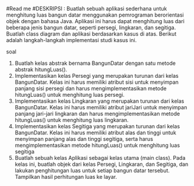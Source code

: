 #Read me
#DESKRIPSI :
Buatlah sebuah aplikasi sederhana untuk menghitung luas bangun datar menggunakan
pemrograman berorientasi objek dengan bahasa Java. Aplikasi ini harus dapat menghitung luas
dari beberapa jenis bangun datar, seperti persegi, lingkaran, dan segitiga. Buatlah class
diagram dan aplikasi berdasarkan kasus di atas. Berikut adalah langkah-langkah implementasi
studi kasus ini.

soal
1. Buatlah kelas abstrak bernama BangunDatar dengan satu metode abstrak hitungLuas().
2. Implementasikan kelas Persegi yang merupakan turunan dari kelas BangunDatar. Kelas ini
harus memiliki atribut sisi untuk menyimpan panjang sisi persegi dan harus
mengimplementasikan metode hitungLuas() untuk menghitung luas persegi.
3. Implementasikan kelas Lingkaran yang merupakan turunan dari kelas BangunDatar. Kelas 
ini harus memiliki atribut jariJari untuk menyimpan panjang jari-jari lingkaran dan harus
mengimplementasikan metode hitungLuas() untuk menghitung luas lingkaran.
4. Implementasikan kelas Segitiga yang merupakan turunan dari kelas BangunDatar. Kelas 
ini harus memiliki atribut alas dan tinggi untuk menyimpan panjang alas dan tinggi 
segitiga, serta harus mengimplementasikan metode hitungLuas() untuk menghitung luas
segitiga
5. Buatlah sebuah kelas Aplikasi sebagai kelas utama (main class). Pada kelas ini, buatlah 
objek dari kelas Persegi, Lingkaran, dan Segitiga, dan lakukan penghitungan luas untuk 
setiap bangun datar tersebut. Tampilkan hasil perhitungan luas ke layar.	